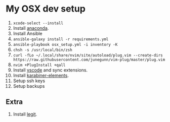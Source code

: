 # My OSX dev setup

1. `xcode-select --install`
1. Install [anaconda](https://www.anaconda.com/download/#macos).
1. Install Ansible
1. `ansible-galaxy install -r requirements.yml`
1. `ansible-playbook osx_setup.yml -i inventory -K`
1. `chsh -s /usr/local/bin/zsh`
1. `curl -fLo ~/.local/share/nvim/site/autoload/plug.vim --create-dirs https://raw.githubusercontent.com/junegunn/vim-plug/master/plug.vim`
1. `nvim +PlugInstall +qall`
1. Install [vscode](https://code.visualstudio.com) and sync extensions.
1. Install [karabiner-elements](karabiner-element).
1. Setup ssh keys
1. Setup backups

## Extra

1. Install [legit](http://www.git-legit.org).
